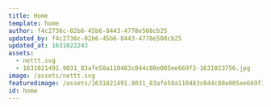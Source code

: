 ```yaml
---
title: Home
template: home
author: f4c2736c-02b6-45b6-8443-4778e508cb25
updated_by: f4c2736c-02b6-45b6-8443-4778e508cb25
updated_at: 1631022243
assets:
  - nettt.svg
  - 1631021491.9031_83afe58a110483c044c88e005ee669f3-1631023756.jpg
image: /assets/nettt.svg
featuredimage: /assets/1631021491.9031_83afe58a110483c044c88e005ee669f3-1631023756.jpg
id: home
---
```

